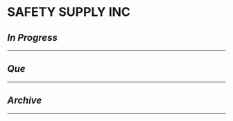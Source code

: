 # SAFETY SUPPLY INC

## *In Progress*

--------------------

## *Que*

-----------------------------------
## *Archive*

-----------------------------------

